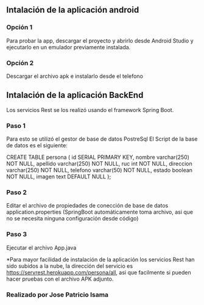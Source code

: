 ## Intalación de la aplicación android

### Opción 1
Para probar la app, descargar el proyecto y abrirlo desde Android Studio y ejecutarlo en un emulador previamente instalada.

### Opción 2
Descargar el archivo apk e instalarlo desde el telefono


## Intalación de la aplicación BackEnd

Los servicios Rest se los realizó usando el framework Spring Boot.


### Paso 1
Para esto se utilizó el gestor de base de datos PostreSql
El Script de la base de datos es el siguiente:

CREATE TABLE persona (
  id SERIAL PRIMARY KEY,
  nombre varchar(250) NOT NULL,
  apellido varchar(250) NOT NULL,
  ruc int NOT NULL,
  direccion varchar(250) NOT NULL,
  telefono varchar(50) NOT NULL,
  estado boolean NOT NULL,
  imagen text DEFAULT NULL
);


### Paso 2
Editar el archivo de propiedades de conección de base de datos application.properties (SpringBoot automáticamente toma archivo, asi que no se necesita ninguna configuración desde código)


### Paso 3
Ejecutar el archivo App.java



*Para mayor facilidad de instalación de la aplicación los servicios Rest han sido subidos a la nube, la dirección del servicio es https://servrest.herokuapp.com/persona/all, asi que facilmente si pueden hacer pruebas con el archivo APK adjunto.


### Realizado por Jose Patricio Isama




